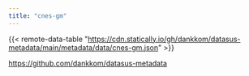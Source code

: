 ```yaml
---
title: "cnes-gm"
---
```


{{< remote-data-table "https://cdn.statically.io/gh/dankkom/datasus-metadata/main/metadata/data/cnes-gm.json" >}}

https://github.com/dankkom/datasus-metadata
